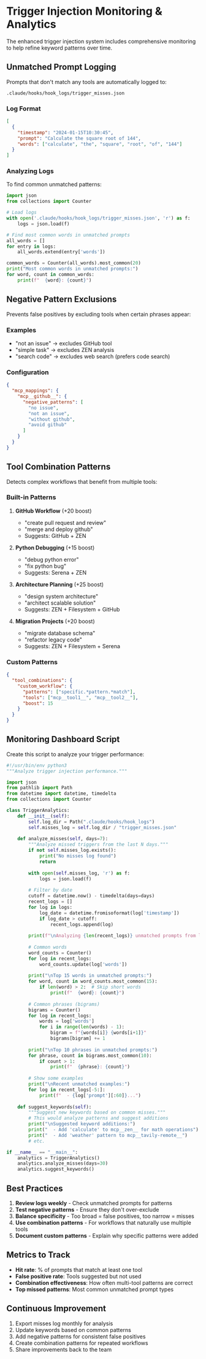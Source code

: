 # Trigger Injection Monitoring & Analytics

The enhanced trigger injection system includes comprehensive monitoring to help refine keyword patterns over time.

## Unmatched Prompt Logging

Prompts that don't match any tools are automatically logged to:
```
.claude/hooks/hook_logs/trigger_misses.json
```

### Log Format
```json
[
  {
    "timestamp": "2024-01-15T10:30:45",
    "prompt": "Calculate the square root of 144",
    "words": ["calculate", "the", "square", "root", "of", "144"]
  }
]
```

### Analyzing Logs

To find common unmatched patterns:

```python
import json
from collections import Counter

# Load logs
with open('.claude/hooks/hook_logs/trigger_misses.json', 'r') as f:
    logs = json.load(f)

# Find most common words in unmatched prompts
all_words = []
for entry in logs:
    all_words.extend(entry['words'])

common_words = Counter(all_words).most_common(20)
print("Most common words in unmatched prompts:")
for word, count in common_words:
    print(f"  {word}: {count}")
```

## Negative Pattern Exclusions

Prevents false positives by excluding tools when certain phrases appear:

### Examples
- "not an issue" → excludes GitHub tool
- "simple task" → excludes ZEN analysis
- "search code" → excludes web search (prefers code search)

### Configuration
```json
{
  "mcp_mappings": {
    "mcp__github__": {
      "negative_patterns": [
        "no issue",
        "not an issue", 
        "without github",
        "avoid github"
      ]
    }
  }
}
```

## Tool Combination Patterns

Detects complex workflows that benefit from multiple tools:

### Built-in Patterns

1. **GitHub Workflow** (+20 boost)
   - "create pull request and review"
   - "merge and deploy github"
   - Suggests: GitHub + ZEN

2. **Python Debugging** (+15 boost)
   - "debug python error"
   - "fix python bug"
   - Suggests: Serena + ZEN

3. **Architecture Planning** (+25 boost)
   - "design system architecture"
   - "architect scalable solution"
   - Suggests: ZEN + Filesystem + GitHub

4. **Migration Projects** (+20 boost)
   - "migrate database schema"
   - "refactor legacy code"
   - Suggests: ZEN + Filesystem + Serena

### Custom Patterns
```json
{
  "tool_combinations": {
    "custom_workflow": {
      "patterns": ["specific.*pattern.*match"],
      "tools": ["mcp__tool1__", "mcp__tool2__"],
      "boost": 15
    }
  }
}
```

## Monitoring Dashboard Script

Create this script to analyze your trigger performance:

```python
#!/usr/bin/env python3
"""Analyze trigger injection performance."""

import json
from pathlib import Path
from datetime import datetime, timedelta
from collections import Counter

class TriggerAnalytics:
    def __init__(self):
        self.log_dir = Path(".claude/hooks/hook_logs")
        self.misses_log = self.log_dir / "trigger_misses.json"
    
    def analyze_misses(self, days=7):
        """Analyze missed triggers from the last N days."""
        if not self.misses_log.exists():
            print("No misses log found")
            return
        
        with open(self.misses_log, 'r') as f:
            logs = json.load(f)
        
        # Filter by date
        cutoff = datetime.now() - timedelta(days=days)
        recent_logs = []
        for log in logs:
            log_date = datetime.fromisoformat(log['timestamp'])
            if log_date > cutoff:
                recent_logs.append(log)
        
        print(f"\nAnalyzing {len(recent_logs)} unmatched prompts from last {days} days:")
        
        # Common words
        word_counts = Counter()
        for log in recent_logs:
            word_counts.update(log['words'])
        
        print("\nTop 15 words in unmatched prompts:")
        for word, count in word_counts.most_common(15):
            if len(word) > 2:  # Skip short words
                print(f"  {word}: {count}")
        
        # Common phrases (bigrams)
        bigrams = Counter()
        for log in recent_logs:
            words = log['words']
            for i in range(len(words) - 1):
                bigram = f"{words[i]} {words[i+1]}"
                bigrams[bigram] += 1
        
        print("\nTop 10 phrases in unmatched prompts:")
        for phrase, count in bigrams.most_common(10):
            if count > 1:
                print(f"  {phrase}: {count}")
        
        # Show some examples
        print("\nRecent unmatched examples:")
        for log in recent_logs[-5:]:
            print(f"  - {log['prompt'][:60]}...")
    
    def suggest_keywords(self):
        """Suggest new keywords based on common misses."""
        # This would analyze patterns and suggest additions
        print("\nSuggested keyword additions:")
        print("  - Add 'calculate' to mcp__zen__ for math operations")
        print("  - Add 'weather' pattern to mcp__tavily-remote__")
        # etc.

if __name__ == "__main__":
    analytics = TriggerAnalytics()
    analytics.analyze_misses(days=30)
    analytics.suggest_keywords()
```

## Best Practices

1. **Review logs weekly** - Check unmatched prompts for patterns
2. **Test negative patterns** - Ensure they don't over-exclude
3. **Balance specificity** - Too broad = false positives, too narrow = misses
4. **Use combination patterns** - For workflows that naturally use multiple tools
5. **Document custom patterns** - Explain why specific patterns were added

## Metrics to Track

- **Hit rate**: % of prompts that match at least one tool
- **False positive rate**: Tools suggested but not used
- **Combination effectiveness**: How often multi-tool patterns are correct
- **Top missed patterns**: Most common unmatched prompt types

## Continuous Improvement

1. Export misses log monthly for analysis
2. Update keywords based on common patterns
3. Add negative patterns for consistent false positives
4. Create combination patterns for repeated workflows
5. Share improvements back to the team